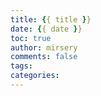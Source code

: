 ```yaml
---
title: {{ title }}
date: {{ date }}
toc: true
author: mirsery
comments: false
tags:
categories:
---
```


